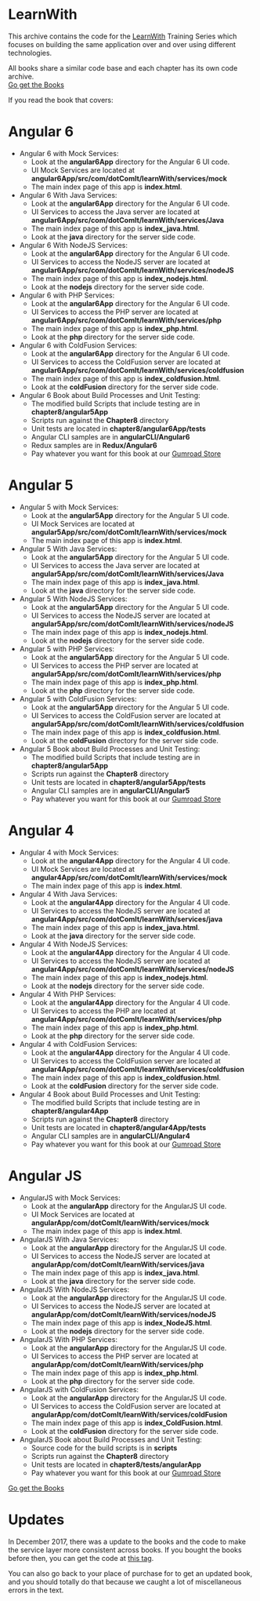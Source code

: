 # LearnWith

This archive contains the code for the [LearnWith](http://www.learn-with.com) Training Series which focuses on building 
the same application over and over using different technologies.  

All books share a similar code base and each chapter has its own code archive.  
[Go get the Books](http://www.learn-with.com)

If you read the book that covers:

# Angular 6

* Angular 6 with Mock Services: 
    * Look at the **angular6App** directory for the Angular 6 UI code.
    * UI Mock Services are located at **angular6App/src/com/dotComIt/learnWith/services/mock**
    * The main index page of this app is **index.html**.
* Angular 6 With Java Services: 
    * Look at the **angular6App** directory for the Angular 6 UI code.
    * UI Services to access the Java server are located at **angular6App/src/com/dotComIt/learnWith/services/Java**
    * The main index page of this app is **index_java.html**.
    * Look at the **java** directory for the server side code.
* Angular 6 With NodeJS Services: 
    * Look at the **angular6App** directory for the Angular 6 UI code.
    * UI Services to access the NodeJS server are located at **angular6App/src/com/dotComIt/learnWith/services/nodeJS**
    * The main index page of this app is **index_nodejs.html**.
    * Look at the **nodejs** directory for the server side code.
* Angular 6 with PHP Services: 
    * Look at the **angular6App** directory for the Angular 6 UI code.
    * UI Services to access the PHP server are located at **angular6App/src/com/dotComIt/learnWith/services/php**
    * The main index page of this app is **index_php.html**.
    * Look at the **php** directory for the server side code.
* Angular 6 with ColdFusion Services: 
    * Look at the **angular6App** directory for the Angular 6 UI code.
    * UI Services to access the ColdFusion server are located at **angular6App/src/com/dotComIt/learnWith/services/coldfusion**
    * The main index page of this app is **index_coldfusion.html**.
    * Look at the **coldFusion** directory for the server side code.
* Angular 6 Book about Build Processes and Unit Testing:
   * The modified build Scripts that include testing are in **chapter8/angular5App**
   * Scripts run against the **Chapter8** directory
   * Unit tests are located in **chapter8/angular6App/tests**
   * Angular CLI samples are in **angularCLI/Angular6**
   * Redux samples are in **Redux/Angular6**
   * Pay whatever you want for this book at our [Gumroad Store](https://gumroad.com/l/LearnWithA6CA)


# Angular 5

* Angular 5 with Mock Services: 
    * Look at the **angular5App** directory for the Angular 5 UI code.
    * UI Mock Services are located at **angular5App/src/com/dotComIt/learnWith/services/mock**
    * The main index page of this app is **index.html**.
* Angular 5 With Java Services: 
    * Look at the **angular5App** directory for the Angular 5 UI code.
    * UI Services to access the Java server are located at **angular5App/src/com/dotComIt/learnWith/services/Java**
    * The main index page of this app is **index_java.html**.
    * Look at the **java** directory for the server side code.
* Angular 5 With NodeJS Services: 
    * Look at the **angular5App** directory for the Angular 5 UI code.
    * UI Services to access the NodeJS server are located at **angular5App/src/com/dotComIt/learnWith/services/nodeJS**
    * The main index page of this app is **index_nodejs.html**.
    * Look at the **nodejs** directory for the server side code.
* Angular 5 with PHP Services: 
    * Look at the **angular5App** directory for the Angular 5 UI code.
    * UI Services to access the PHP server are located at **angular5App/src/com/dotComIt/learnWith/services/php**
    * The main index page of this app is **index_php.html**.
    * Look at the **php** directory for the server side code.
* Angular 5 with ColdFusion Services: 
    * Look at the **angular5App** directory for the Angular 5 UI code.
    * UI Services to access the ColdFusion server are located at **angular5App/src/com/dotComIt/learnWith/services/coldfusion**
    * The main index page of this app is **index_coldfusion.html**.
    * Look at the **coldFusion** directory for the server side code.
* Angular 5 Book about Build Processes and Unit Testing:
   * The modified build Scripts that include testing are in **chapter8/angular5App**
   * Scripts run against the **Chapter8** directory
   * Unit tests are located in **chapter8/angular5App/tests**
   * Angular CLI samples are in **angularCLI/Angular5**
   * Pay whatever you want for this book at our [Gumroad Store](https://gumroad.com/l/LearnWithA5CA)

# Angular 4

* Angular 4 with Mock Services: 
    * Look at the **angular4App** directory for the Angular 4 UI code.
    * UI Mock Services are located at **angular4App/src/com/dotComIt/learnWith/services/mock**
    * The main index page of this app is **index.html**.
* Angular 4 With Java Services: 
    * Look at the **angular4App** directory for the Angular 4 UI code.
    * UI Services to access the NodeJS server are located at **angular4App/src/com/dotComIt/learnWith/services/java**
    * The main index page of this app is **index_java.html**.
    * Look at the **java** directory for the server side code.
* Angular 4 With NodeJS Services: 
    * Look at the **angular4App** directory for the Angular 4 UI code.
    * UI Services to access the NodeJS server are located at **angular4App/src/com/dotComIt/learnWith/services/nodeJS**
    * The main index page of this app is **index_nodejs.html**.
    * Look at the **nodejs** directory for the server side code.
* Angular 4 With PHP Services: 
    * Look at the **angular4App** directory for the Angular 4 UI code.
    * UI Services to access the PHP are located at **angular4App/src/com/dotComIt/learnWith/services/php**
    * The main index page of this app is **index_php.html**.
    * Look at the **php** directory for the server side code.
* Angular 4 with ColdFusion Services: 
    * Look at the **angular4App** directory for the Angular 4 UI code.
    * UI Services to access the ColdFusion server are located at **angular4App/src/com/dotComIt/learnWith/services/coldfusion**
    * The main index page of this app is **index_coldfusion.html**.
    * Look at the **coldFusion** directory for the server side code.
* Angular 4 Book about Build Processes and Unit Testing:
   * The modified build Scripts that include testing are in **chapter8/angular4App**
   * Scripts run against the **Chapter8** directory
   * Unit tests are located in **chapter8/angular4App/tests**
   * Angular CLI samples are in **angularCLI/Angular4**
   * Pay whatever you want for this book at our [Gumroad Store](https://gumroad.com/l/LearnWithA4CA)

# Angular JS

* AngularJS with Mock Services: 
    * Look at the **angularApp** directory for the AngularJS UI code.
    * UI Mock Services are located at **angularApp/com/dotComIt/learnWith/services/mock**
    * The main index page of this app is **index.html**.
* AngularJS With Java Services: 
    * Look at the **angularApp** directory for the AngularJS UI code.
    * UI Services to access the NodeJS server are located at **angularApp/com/dotComIt/learnWith/services/java**
    * The main index page of this app is **index_java.html**.
    * Look at the **java** directory for the server side code.
* AngularJS With NodeJS Services: 
    * Look at the **angularApp** directory for the AngularJS UI code.
    * UI Services to access the NodeJS server are located at **angularApp/com/dotComIt/learnWith/services/nodeJS**
    * The main index page of this app is **index_NodeJS.html**.
    * Look at the **nodejs** directory for the server side code.
* AngularJS With PHP Services: 
    * Look at the **angularApp** directory for the AngularJS UI code.
    * UI Services to access the PHP server are located at **angularApp/com/dotComIt/learnWith/services/php**
    * The main index page of this app is **index_php.html**.
    * Look at the **php** directory for the server side code.
* AngularJS with ColdFusion Services: 
    * Look at the **angularApp** directory for the AngularJS UI code.
    * UI Services to access the ColdFusion server are located at **angularApp/com/dotComIt/learnWith/services/coldFusion**
    * The main index page of this app is **index_ColdFusion.html**.
    * Look at the **coldFusion** directory for the server side code.
* AngularJS Book about Build Processes and Unit Testing:
   * Source code for the build scripts is in **scripts**
   * Scripts run against the **Chapter8** directory
   * Unit tests are located in **chapter8/tests/angularApp**
   * Pay whatever you want for this book at our [Gumroad Store](https://gumroad.com/l/LearnWithACA)


[Go get the Books](http://www.learn-with.com)


# Updates

In December 2017, there was a update to the books and the code to make the service layer more consistent across books. 
If you bought the books before then, you can get the code at [this tag](https://github.com/Reboog711/LearnWith/tree/Version1).  

You can also go back to your place of purchase for to get an updated book, and you should totally do that because we caught a lot of miscellaneous errors in the text. 

